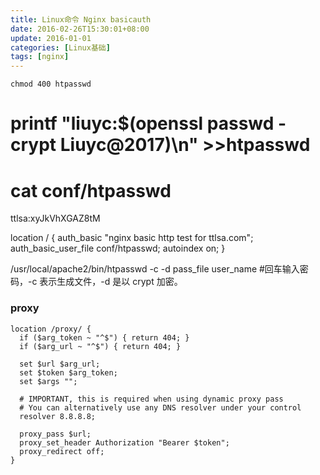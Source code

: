 ```yaml
---
title: Linux命令 Nginx basicauth
date: 2016-02-26T15:30:01+08:00
update: 2016-01-01
categories: [Linux基础]
tags: [nginx]
---
```


`chmod 400 htpasswd`

# printf "liuyc:$(openssl passwd -crypt Liuyc@2017)\n" >>htpasswd
# cat conf/htpasswd
ttlsa:xyJkVhXGAZ8tM


  location /
  {
          auth_basic "nginx basic http test for ttlsa.com";
          auth_basic_user_file conf/htpasswd;
          autoindex on;
  }


  /usr/local/apache2/bin/htpasswd -c -d pass_file user_name
  #回车输入密码，-c 表示生成文件，-d 是以 crypt 加密。


### proxy 
```
location /proxy/ {
  if ($arg_token ~ "^$") { return 404; }
  if ($arg_url ~ "^$") { return 404; }

  set $url $arg_url;
  set $token $arg_token;
  set $args "";

  # IMPORTANT, this is required when using dynamic proxy pass
  # You can alternatively use any DNS resolver under your control
  resolver 8.8.8.8;

  proxy_pass $url;
  proxy_set_header Authorization "Bearer $token";
  proxy_redirect off;
}
```
